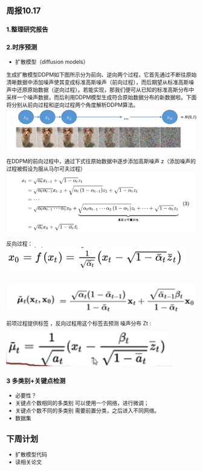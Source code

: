 ## 周报10.17

### 1.整理研究报告

### 2.时序预测 

- 扩散模型（diffusion models）

生成扩散模型DDPM如下图所示分为前向、逆向两个过程，它首先通过不断往原始清晰数据中添加噪声使其变成标准高斯噪声（前向过程），而后期望从标准高斯噪声中还原原始数据（逆向过程）。若能实现，那我们便可从已知的标准高斯分布中采样一个噪声数据，而后利用DDPM模型生成符合原始数据分布的新数据啦。下面将分别从前向过程和逆向过程两个角度解析DDPM算法。
                                   ![10.173](images/10170.png)
                                   
在DDPM的前向过程中，通过下式往原始数据中逐步添加高斯噪声 z（添加噪声的过程被假设为服从马尔可夫过程）
                                    ![3](images/3.png)

反向过程：  
                                    ![2](images/1016.png)

                                    
​                                     ![2](images/2.png)

前项过程提供标签 ，反向过程用这个标签去预测 噪声分布 Zt :       
                                
  ![1](images/1.png)

                                
### 3 多类别+关键点检测 
- 必要性？
- 关键点个数相同的多类别 可以使用一个网络，进行微调；
- 关键点个数不同的多类别 需要前置分类，之后进入不同网络。
- 数据集 
## 下周计划
- 扩散模型代码
- 读相关论文
